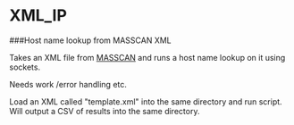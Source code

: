 # XML_IP
###Host name lookup from MASSCAN XML

Takes an XML file from [MASSCAN] and runs a host name lookup on it using sockets.

Needs work /error handling etc.

Load an XML called "template.xml" into the same directory and run script. Will output a CSV of results into the same 
directory.






[MASSCAN]: https://github.com/robertdavidgraham/masscan